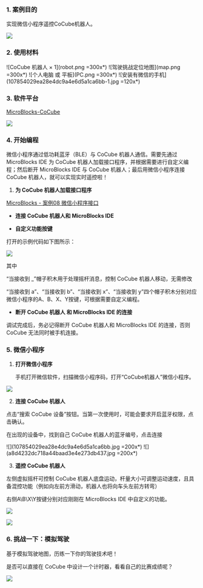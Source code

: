 ### 1. 案例目的

实现微信小程序遥控CoCube机器人。

![](miniapp-control.gif)

### 2. 使用材料

![CoCube 机器人 × 1](robot.png =300x*)
![驾驶挑战定位地图](map.png =300x*)
![个人电脑 或 平板](PC.png =300x*)
![安装有微信的手机](107854029ea28e4dc9a4e6d5a1ca6bb-1.jpg =120x*)

### 3. 软件平台

[MicroBlocks-CoCube](https://microblocksfun.cn/run/microblocks.html#scripts=GP%20Scripts%0Adepends%20%27CoCube%27)

![](image-1.png)

### 4. 开始编程

微信小程序通过低功耗蓝牙（BLE）与 CoCube 机器人通信。需要先通过 MicroBlocks IDE 为 CoCube 机器人加载接口程序，并根据需要进行自定义编程；然后断开 MicroBlocks IDE 与 CoCube 机器人；最后用微信小程序连接 CoCube 机器人，就可以实现实时遥控啦！

1. **为 CoCube 机器人加载接口程序**

[MicroBlocks - 案例08 微信小程序接口](https://microblocksfun.cn/run/microblocks.html#scripts=GP%20Scripts%0Adepends%20%27CoCube%20Module%27%20%27LED%20Display%27%20%27Tone%27%0A%0Aspec%20%27%20%27%20%27handle_message%27%20%27handle_message%27%0Ato%20handle_message%20%7B%0A%20%20local%20%27msg%27%20%28getLastBroadcast%29%0A%20%20if%20%28%28%27%5Bdata%3AcopyFromTo%5D%27%20msg%201%204%29%20%3D%3D%20%27call%27%29%20%7B%0A%20%20%20%20local%20%27msg%27%20%28%27%5Bdata%3Asplit%5D%27%20msg%20%27%2C%27%29%0A%20%20%20%20local%20%27msg_id%27%20%28at%202%20msg%29%0A%20%20%20%20local%20%27cmd_name%27%20%28at%203%20msg%29%0A%20%20%20%20local%20%27cmd_args%27%20%28%27%5Bdata%3AcopyFromTo%5D%27%20msg%204%29%0A%20%20%20%20local%20%27result%27%20%28callCustomReporter%20cmd_name%20%28to_mb_args%20cmd_args%29%29%0A%20%20%20%20sendBroadcast%20%28%27%5Bdata%3AjoinStrings%5D%27%20%28%27%5Bdata%3AmakeList%5D%27%20%27%5Bresponse%5D%27%20msg_id%20result%29%20%27%2C%27%29%0A%20%20%7D%0A%7D%0A%0Aspec%20%27r%27%20%27to_mb_args%27%20%27to_mb_args%20_%27%20%27auto%27%20%27%27%0Ato%20to_mb_args%20args%20%7B%0A%20%20local%20%27json%27%20%28%27%5Bdata%3Ajoin%5D%27%20%27%5B%27%20%28%27%5Bdata%3AjoinStrings%5D%27%20args%20%27%2C%27%29%20%27%5D%27%29%0A%20%20local%20%27json_count%27%20%28%27%5Bmisc%3AjsonCount%5D%27%20json%20%27%27%29%0A%20%20local%20%27result%27%20%28%27%5Bdata%3AmakeList%5D%27%29%0A%20%20for%20i%20json_count%20%7B%0A%20%20%20%20%27%5Bdata%3AaddLast%5D%27%20%28%27%5Bmisc%3AjsonGet%5D%27%20json%20%28%27%5Bdata%3AconvertType%5D%27%20i%20%27string%27%29%29%20result%0A%20%20%7D%0A%20%20return%20result%0A%7D%0A%0Ascript%20367%2065%20%7B%0Acomment%20%27Please%20manually%20add%20the%20CoCube%20library%2C%20%0ACoCube%20Module%20library%2C%20%0Aand%20other%20required%20libraries.%27%0Acomment%20%27%E8%AF%B7%E6%89%8B%E5%8A%A8%E6%B7%BB%E5%8A%A0CoCube%E5%BA%93%E3%80%81CoCube%E5%A4%96%E6%8E%A5%E6%A8%A1%E5%9D%97%E5%BA%93%E5%92%8C%E5%85%B6%E4%BB%96%E9%9C%80%E8%A6%81%E7%9A%84%E5%BA%93%27%0A%7D%0A%0Ascript%20367%20175%20%7B%0AwhenBroadcastReceived%20%27%27%0Ahandle_message%0A%7D%0A%0Ascript%20934%20186%20%7B%0AwhenBroadcastReceived%20%27b%27%0A%27Power%20on%20module%27%0A%27Gripper%20Close%27%0A%27set%20display%20color%27%20%28colorSwatch%20255%200%200%20255%29%0Aled_displayImage%20%27sad%27%0A%7D%0A%0Ascript%20745%20192%20%7B%0AwhenBroadcastReceived%20%27a%27%0A%27Power%20on%20module%27%0A%27Gripper%20Open%27%0A%27set%20display%20color%27%20%28colorSwatch%2035%20190%2030%20255%29%0Aled_displayImage%20%27happy%27%0A%7D%0A%0Ascript%20760%20389%20%7B%0AwhenBroadcastReceived%20%27y%27%0A%27play%20tone%27%20%27nt%3Bg%23%27%200%20500%0A%7D%0A%0Ascript%20463%20405%20%7B%0AwhenBroadcastReceived%20%27x%27%0A%27play%20frequency%27%20261%20500%0A%7D%0A%0A)

* **连接 CoCube 机器人和 MicroBlocks IDE**

* **自定义功能按键**

打开的示例代码如下图所示：

![](allScripts2111301.png)

其中

“当接收到 \_”帽子积木用于处理摇杆消息，控制 CoCube 机器人移动，无需修改

“当接收到 a”、“当接收到 b”、“当接收到 x”、“当接收到 y”四个帽子积木分别对应微信小程序的A、B、X、Y按键，可根据需要自定义编程。

* **断开 CoCube 机器人 和 MicroBlocks IDE 的连接**

调试完成后，务必记得断开 CoCube 机器人和 MicroBlocks IDE 的连接，否则 CoCube 无法同时被手机连接。

### 5. 微信小程序

1. **打开微信小程序**

   手机打开微信软件，扫描微信小程序码，打开“CoCube机器人”微信小程序。

![](QRcode.jpg)

2. **连接 CoCube 机器人**

  点击“搜索 CoCube 设备”按钮。当第一次使用时，可能会要求开启蓝牙权限，点击确认。

  在出现的设备中，找到自己 CoCube 机器人的蓝牙编号，点击连接

![](107854029ea28e4dc9a4e6d5a1ca6bb.jpg =200x*)
![](a8d4232dc718a44baad3e4e273db437.jpg =200x*)

3. **遥控 CoCube 机器人**

左侧虚拟摇杆可控制 CoCube 机器人底盘运动，杆量大小可调整运动速度，且具备混控功能（例如向左前方滑动，机器人也将向车头左前方转弯）

右侧A\B\X\Y按键分别对应刚刚在 MicroBlocks IDE 中自定义的功能。

![](phonescreen3.jpg)

![](image.png)

### 6. 挑战一下：模拟驾驶

基于模拟驾驶地图，历练一下你的驾驶技术吧！

是否可以直接在 CoCube 中设计一个计时器，看看自己的比赛成绩呢？

![](<success.gif>)

